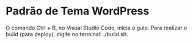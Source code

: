 # Padrão de Tema WordPress

O comando Ctrl + B, no Visual Studio Code, inicia o gulp.
Para realizar o build (para deploy), digite no terminal: ./build.sh.
